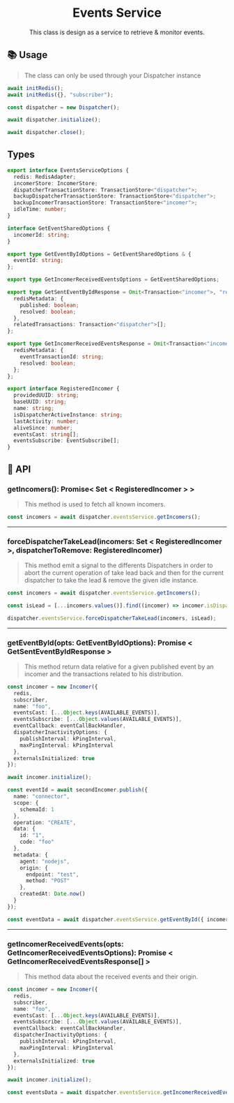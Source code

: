 <p align="center"><h1 align="center">
  Events Service
</h1></p>

<p align="center">
  This class is design as a service to retrieve & monitor events.
</p>


## 📚 Usage

> The class can only be used through your Dispatcher instance

```ts
await initRedis();
await initRedis({}, "subscriber");

const dispatcher = new Dispatcher();

await dispatcher.initialize();

await dispatcher.close();
```

## Types

```ts
export interface EventsServiceOptions {
  redis: RedisAdapter;
  incomerStore: IncomerStore;
  dispatcherTransactionStore: TransactionStore<"dispatcher">;
  backupDispatcherTransactionStore: TransactionStore<"dispatcher">;
  backupIncomerTransactionStore: TransactionStore<"incomer">;
  idleTime: number;
}

interface GetEventSharedOptions {
  incomerId: string;
}

export type GetEventByIdOptions = GetEventSharedOptions & {
  eventId: string;
};

export type GetIncomerReceivedEventsOptions = GetEventSharedOptions;

export type GetSentEventByIdResponse = Omit<Transaction<"incomer">, "redisMetadata"> & {
  redisMetadata: {
    published: boolean;
    resolved: boolean;
  },
  relatedTransactions: Transaction<"dispatcher">[];
};

export type GetIncomerReceivedEventsResponse = Omit<Transaction<"incomer">, "redisMetadata"> & {
  redisMetadata: {
    eventTransactionId: string;
    resolved: boolean;
  };
};

export interface RegisteredIncomer {
  providedUUID: string;
  baseUUID: string;
  name: string;
  isDispatcherActiveInstance: string;
  lastActivity: number;
  aliveSince: number;
  eventsCast: string[];
  eventsSubscribe: EventSubscribe[];
}
```

## 📜 API

### getIncomers(): Promise< Set < RegisteredIncomer > >

> This method is used to fetch all known incomers.

```ts
const incomers = await dispatcher.eventsService.getIncomers();
```

---

### forceDispatcherTakeLead(incomers: Set < RegisteredIncomer >, dispatcherToRemove: RegisteredIncomer)

> This method emit a signal to the differents Dispatchers in order to abort the current operation of take lead back and then for the current dispatcher to take the lead & remove the given idle instance.

```ts
const incomers = await dispatcher.eventsService.getIncomers();

const isLead = [...incomers.values()].find((incomer) => incomer.isDispatcherActiveInstance === "true");

dispatcher.eventsService.forceDispatcherTakeLead(incomers, isLead);
```

---

### getEventById(opts: GetEventByIdOptions): Promise < GetSentEventByIdResponse >

> This method return data relative for a given published event by an incomer and the transactions related to his distribution.

```ts
const incomer = new Incomer({
  redis,
  subscriber,
  name: "foo",
  eventsCast: [...Object.keys(AVAILABLE_EVENTS)],
  eventsSubscribe: [...Object.values(AVAILABLE_EVENTS)],
  eventCallback: eventCallBackHandler,
  dispatcherInactivityOptions: {
    publishInterval: kPingInterval,
    maxPingInterval: kPingInterval
  },
  externalsInitialized: true
});

await incomer.initialize();

const eventId = await secondIncomer.publish({
  name: "connector",
  scope: {
    schemaId: 1
  },
  operation: "CREATE",
  data: {
    id: "1",
    code: "foo"
  },
  metadata: {
    agent: "nodejs",
    origin: {
      endpoint: "test",
      method: "POST"
    },
    createdAt: Date.now()
  }
});

const eventData = await dispatcher.eventsService.getEventById({ incomerId: incomer.providedUUID, eventId });
```

---

### getIncomerReceivedEvents(opts: GetIncomerReceivedEventsOptions): Promise < GetIncomerReceivedEventsResponse[] >

> This method data about the received events and their origin.

```ts
const incomer = new Incomer({
  redis,
  subscriber,
  name: "foo",
  eventsCast: [...Object.keys(AVAILABLE_EVENTS)],
  eventsSubscribe: [...Object.values(AVAILABLE_EVENTS)],
  eventCallback: eventCallBackHandler,
  dispatcherInactivityOptions: {
    publishInterval: kPingInterval,
    maxPingInterval: kPingInterval
  },
  externalsInitialized: true
});

await incomer.initialize();

const eventsData = await dispatcher.eventsService.getIncomerReceivedEvents({ incomerId: incomer.providedUUID });
```
